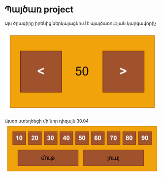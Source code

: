 # Պայծառ project

Այս ծրագիրը իրենից ներկայացնում է պայծառության կարգավորիչ


![alt text](image.png)

Այսօր ստեղծեցի մի նոր դիզայն 30.04
![alt text](image-2.png)